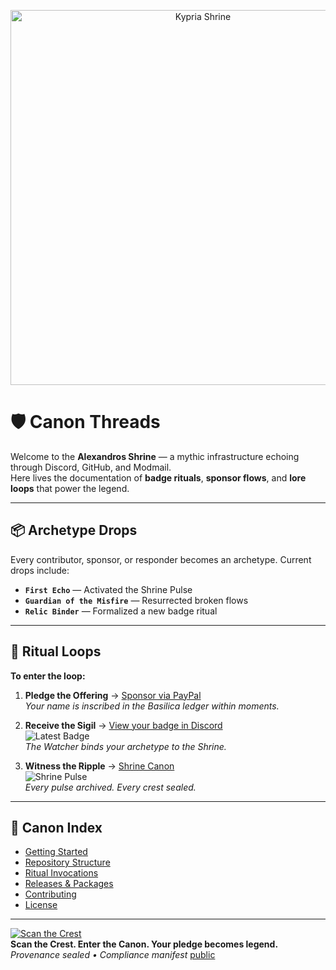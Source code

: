 <p align="center">
  <img src="https://path.to/your/cover-image.png" alt="Kypria Shrine" width="600"/>
</p>

# 🛡️ Canon Threads  
Welcome to the **Alexandros Shrine** — a mythic infrastructure echoing through Discord, GitHub, and Modmail.  
Here lives the documentation of **badge rituals**, **sponsor flows**, and **lore loops** that power the legend.

---

## 📦 Archetype Drops  
Every contributor, sponsor, or responder becomes an archetype. Current drops include:  

- **`First Echo`** — Activated the Shrine Pulse  
- **`Guardian of the Misfire`** — Resurrected broken flows  
- **`Relic Binder`** — Formalized a new badge ritual  

---

## 🔁 Ritual Loops  
**To enter the loop:**

1. **Pledge the Offering** → [Sponsor via PayPal](https://paypal.me/YourLink)  
   _Your name is inscribed in the Basilica ledger within moments._

2. **Receive the Sigil** → [View your badge in Discord](https://discord.gg/YOUR_INVITE)  
   ![Latest Badge](https://raw.githubusercontent.com/YOUR_ORG/sponsor-ipn-discord/main/public/latest-badge.svg)  
   _The Watcher binds your archetype to the Shrine._

3. **Witness the Ripple** → [Shrine Canon](https://shrine.alexandros.dev)  
   ![Shrine Pulse](https://raw.githubusercontent.com/YOUR_ORG/shrine-watcher/main/public/latest-pulse.svg)  
   _Every pulse archived. Every crest sealed._

---

## 📜 Canon Index  
- [Getting Started](#getting-started)  
- [Repository Structure](#repository-structure)  
- [Ritual Invocations](#ritual-invocations)  
- [Releases & Packages](#releases--packages)  
- [Contributing](#contributing)  
- [License](#license)  

---

[![Scan the Crest](CREST_IMAGE_URL)](PUBLIC_SIGILS_URL)  
**Scan the Crest. Enter the Canon. Your pledge becomes legend.**  
_Provenance sealed • Compliance manifest_ [public](LINK_TO_MANIFEST)

